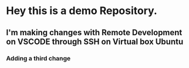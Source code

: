 # Hey this is a demo Repository.

## I'm making changes with Remote Development on VSCODE through SSH on Virtual box Ubuntu
### Adding a third change
